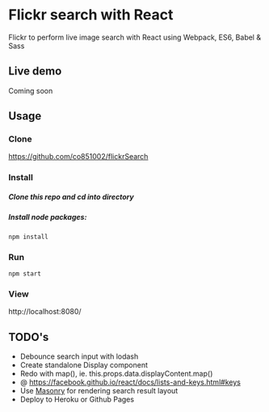 # Flickr search with React

Flickr to perform live image search with React using Webpack, ES6, Babel & Sass

## Live demo

Coming soon

## Usage

### Clone

https://github.com/co851002/flickrSearch

### Install

##### Clone this repo and cd into directory

##### Install node packages:

```
npm install
```

### Run

```
npm start
```

### View

http://localhost:8080/

## TODO's

* Debounce search input with lodash
* Create standalone Display component
* Redo with map(), ie. this.props.data.displayContent.map()
* @ https://facebook.github.io/react/docs/lists-and-keys.html#keys
* Use [Masonry](https://github.com/desandro/masonry) for rendering search result layout
* Deploy to Heroku or Github Pages

